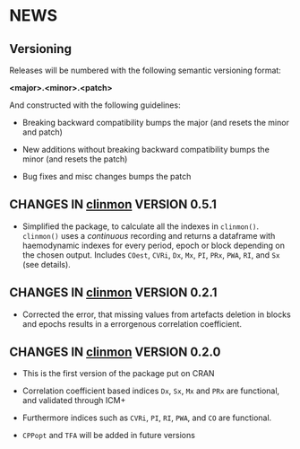 NEWS 
====

Versioning
----------

Releases will be numbered with the following semantic versioning format:

<b>&lt;major&gt;.&lt;minor&gt;.&lt;patch&gt;</b>

And constructed with the following guidelines:

* Breaking backward compatibility bumps the major (and resets the minor 
  and patch)

* New additions without breaking backward compatibility bumps the minor 
  (and resets the patch)

* Bug fixes and misc changes bumps the patch

<b>CHANGES</b> IN <a href="https://github.com/lilleoel/clinmon" target="_blank">clinmon</a> VERSION 0.5.1
----------------------------------------------------------------

* Simplified the package, to calculate all the indexes in `clinmon()`. `clinmon()` uses a *continuous* recording and returns a dataframe with haemodynamic indexes for every period, epoch or block depending on the chosen output. Includes `COest`, `CVRi`, `Dx`, `Mx`, `PI`, `PRx`, `PWA`, `RI`, and `Sx` (see details).

<b>CHANGES</b> IN <a href="https://github.com/lilleoel/clinmon" target="_blank">clinmon</a> VERSION 0.2.1
----------------------------------------------------------------

* Corrected the error, that missing values from artefacts deletion in blocks and epochs results in a errorgenous correlation coefficient.

<b>CHANGES</b> IN <a href="https://github.com/lilleoel/clinmon" target="_blank">clinmon</a> VERSION 0.2.0
----------------------------------------------------------------

* This is the first version of the package put on CRAN

* Correlation coefficient based indices `Dx`, `Sx`, `Mx` and `PRx` are functional, and validated through ICM+

* Furthermore indices such as `CVRi`, `PI`, `RI`, `PWA`, and `CO` are functional.

* `CPPopt` and `TFA` will be added in future versions
